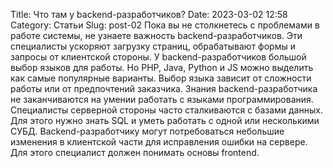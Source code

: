 Title: Что там у backend-разработчиков?
Date: 2023-03-02 12:58
Category: Статьи
Slug: post-02
Пока вы не столкнетесь с проблемами в работе системы, не узнаете важность backend-разработчиков. Эти специалисты ускоряют загрузку страниц, обрабатывают формы и запросы от клиентской стороны. У backend-разработчиков большой выбор языков для работы. Но PHP, Java, Python и JS можно выделить как самые популярные варианты. Выбор языка зависит от сложности работы или от предпочтений заказчика. Знания backend-разработчика не заканчиваются на умении работать с языками программирования. Специалисты серверной стороны часто сталкиваются с базами данных. Для этого нужно знать SQL и уметь работать с одной или несколькими СУБД. Backend-разработчику могут потребоваться небольшие изменения в клиентской части для исправления ошибки на сервере. Для этого специалист должен понимать основы frontend.